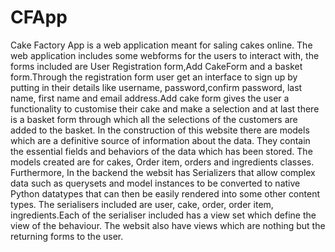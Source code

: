 # CFApp
Cake Factory App is a web application meant for saling cakes online.
The web application includes some webforms for the users to interact with, the forms included are User Registration form,Add CakeForm and a basket form.Through the registration form user get an interface to sign up by putting in their details like username, password,confirm password, last name, first name and email address.Add cake form gives the user a functionality to customise their cake and make a selection and at last there is a basket form through which all the selections of the customers are added to the basket.
In the construction of this website there are models which are a definitive source of information about the data. They contain the essential fields and behaviors of the data which has been stored. The models created are for cakes, Order item, orders and ingredients classes.
Furthermore, In the backend the websit has Serializers that allow complex data such as querysets and model instances to be converted to native Python datatypes that can then be easily rendered into some other content types. The serialisers included are user, cake, order, order item, ingredients.Each of the serialiser included has a view set which define the view of the behaviour.
The websit also have views which are nothing but the returning forms to the user.

